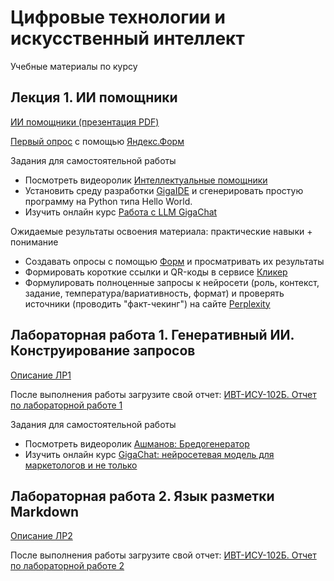 # Цифровые технологии и искусственный интеллект
Учебные материалы по курсу

## Лекция 1. ИИ помощники
[ИИ помощники (презентация PDF)](https://github.com/Valentin-Arkov/Digital-Tech-AI/blob/main/AI%20Assistants.pdf)

[Первый опрос](https://github.com/Valentin-Arkov/Digital-Tech-AI/blob/main/2024-09-12-Ya.Form.xlsx) с помощью [Яндекс.Форм]((https://forms.yandex.ru/))

Задания для самостоятельной работы
- Посмотреть видеоролик [Интеллектуальные помощники](https://rutube.ru/video/09ee5886d924b15cecf60549d854b8f3/?r=plwd)
- Установить среду разработки [GigaIDE](https://gitverse.ru/features/gigaide) и сгенерировать простую программу на Python типа Hello World.
- Изучить онлайн курс [Работа с LLM GigaChat](https://courses.sberuniversity.ru/llm-gigachat/)

Ожидаемые результаты освоения материала: практические навыки + понимание
- Создавать опросы с помощью [Форм](https://forms.yandex.ru/) и просматривать их результаты
- Формировать короткие ссылки и QR-коды в сервисе [Кликер](https://clck.ru/)
- Формулировать полноценные запросы к нейросети (роль, контекст, задание, температура/вариативность, формат) и проверять источники (проводить "факт-чекинг") на сайте [Perplexity](https://www.perplexity.ai/)

## Лабораторная работа 1. Генеративный ИИ. Конструирование запросов

[Описание ЛР1](https://github.com/Valentin-Arkov/Digital-Tech-AI/blob/main/LR-1-Gen-AI-Prompt-Engineering.pdf)

После выполнения работы загрузите свой отчет: [ИВТ-ИСУ-102Б. Отчет по лабораторной работе 1](https://forms.yandex.ru/u/66ea65602530c21d0a62130f/)

Задания для самостоятельной работы
- Посмотреть видеоролик [Ашманов: Бредогенератор](https://rutube.ru/video/299fce4bc16c4403c684104f29a48110/)
- Изучить онлайн курс [GigaChat: нейросетевая модель для маркетологов и не только](https://edutoria.ru/course/decd3255-2995-4307-bf63-7a57b40a29b3)

## Лабораторная работа 2. Язык разметки Markdown
[Описание ЛР2](https://github.com/Valentin-Arkov/Digital-Tech-AI/blob/main/DT-AI-2.pdf)

После выполнения работы загрузите свой отчет: [ИВТ-ИСУ-102Б. Отчет по лабораторной работе 2]()

